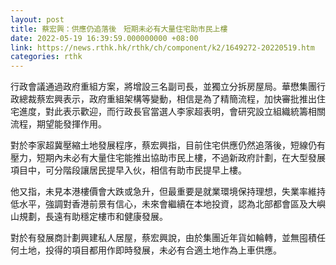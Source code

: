 ```yaml
---
layout: post
title: 蔡宏興：供應仍追落後　短期未必有大量住宅助市民上樓
date: 2022-05-19 16:39:59.000000000 +08:00
link: https://news.rthk.hk/rthk/ch/component/k2/1649272-20220519.htm
categories: rthk
---
```


行政會議通過政府重組方案，將增設三名副司長，並獨立分拆房屋局。華懋集團行政總裁蔡宏興表示，政府重組架構等變動，相信是為了精簡流程，加快審批推出住宅進度，對此表示歡迎，而行政長官當選人李家超表明，會研究設立組織統籌相關流程，期望能發揮作用。

對於李家超冀壓縮土地發展程序，蔡宏興指，目前住宅供應仍然追落後，短線仍有壓力，短期內未必有大量住宅能推出協助市民上樓，不過新政府計劃，在大型發展項目中，可分階段讓居民提早入伙，相信有助市民提早上樓。

他又指，未見本港樓價會大跌或急升，但最重要是就業環境保持理想，失業率維持低水平，強調對香港前景有信心，未來會繼續在本地投資，認為北部都會區及大嶼山規劃，長遠有助穩定樓市和健康發展。

對於有發展商計劃興建私人居屋，蔡宏興說，由於集團近年貨如輪轉，並無囤積任何土地，投得的項目都用作即時發展，未必有合適土地作為上車供應。

